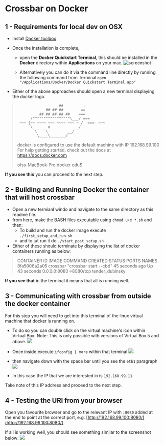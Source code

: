 # Crossbar on Docker

## 1 - Requirements for local dev on OSX

- Install [Docker toolbox](https://www.docker.com/docker-toolbox)
- Once the installation is complete, 
	- open the **Docker Quickstart Terminal**, this should be installed in the **Docker** directory within **Applications** on your mac. ![screenshot](https://s3-eu-west-1.amazonaws.com/uploads-eu.hipchat.com/30565/816445/GfzEUkIpd0FOlyU/Screen%20Shot%202015-12-14%20at%2013.29.02.png)

	- Alternatively you can do it via the command line directly by running the following command from Terminal `open "/Applications/Docker/Docker Quickstart Terminal.app"` 

- Either of the above approaches should open a new terminal displaying the docker logo. 

>
>
>                        ##         .
>                  ## ## ##        ==
>               ## ## ## ## ##    ===
>           /"""""""""""""""""\___/ ===
>      ~~~ {~~ ~~~~ ~~~ ~~~~ ~~~ ~ /  ===- ~~~
>           \______ o           __/
>             \    \         __/
>              \____\_______/
>
>
>docker is configured to use the default machine with IP 192.168.99.100
>For help getting started, check out the docs at https://docs.docker.com
>
>ofss-MacBook-Pro:docker edu$ 

**If you see this** you can proceed to the next step.

## 2 - Building and Running Docker the container that will host crossbar

- Open a new termianl windo and navigate to the same directory as this readme file. 
- from here, make the BASH files executable using `chmod u+x *.sh` and then:
	- To build and run the docker image execute `./first_setup_and_run.sh`
	- and to jut run it do `./start_post_setup.sh`
- Either of these should terminate by displaying the list of docker containers running as below:

>CONTAINER ID        IMAGE               COMMAND                  CREATED             STATUS              PORTS                    NAMES
>8fa5006a2a05        crossbar            "crossbar start --cbd"   45 seconds ago      Up 43 seconds       0.0.0.0:8080->8080/tcp   tender_dubinsky

**If you see that** in the terminal it means that all is running well.

## 3 - Communicating with crossbar from outside the docker container

For this step you will need to get into this terminal of the linux virtual machine that docker is running on.

- To do so you can double click on the virtual machine's icon within Virtual Box. Note: This is only possible with versions of Virtual Box 5 and above.
![](https://s3-eu-west-1.amazonaws.com/uploads-eu.hipchat.com/30565/816445/z4dxpz68QnovhLc/Screen%20Shot%202015-12-14%20at%2013.49.33.png)

- Once inside execute `ifconfig | more` within that terminal
![](https://s3-eu-west-1.amazonaws.com/uploads-eu.hipchat.com/30565/816445/5PLXrE1VZURtwhq/Screen%20Shot%202015-12-14%20at%2015.26.42.png)

- then navigate down with the space bar until you see the `eth1` paragraph
![](https://s3-eu-west-1.amazonaws.com/uploads-eu.hipchat.com/30565/816445/g32USeIRw7OMsKk/Screen%20Shot%202015-12-14%20at%2015.27.00.png)

- In this case the IP that we are interested in is `192.168.99.11`.

Take note of this IP address and proceed to the next step.

## 4 - Testing the URI from your browser

Open you favourite browser and go to the relevant IP with `:8080` added at the end to point at the correct port, e.g. [http://192.168.99.100:8080/](http://192.168.99.100:8080/).

If all is working well, you should see something similar to the screenshot below:
![](https://s3-eu-west-1.amazonaws.com/uploads-eu.hipchat.com/30565/816445/B6b6ARQcs76qygc/Screen%20Shot%202015-12-14%20at%2015.27.35.png)

